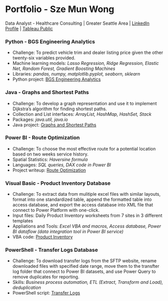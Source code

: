 # Portfolio - Sze Mun Wong
Data Analyst - Healthcare Consulting | Greater Seattle Area | [LinkedIn Profile](https://www.linkedin.com/in/sze-mun-wong) | [Tableau Public](https://public.tableau.com/app/profile/sze.mun.wong)
  
### Python - BGS Engineering Analytics
- Challenge: To predict vehicle trim and dealer listing price given the other twenty-six variables provided.
- Machine learning models: *Lasso Regression, Ridge Regression, Elastic Net, Random Forest, Gradient Boosting Machines*
- Libraries: *pandas, numpy, matplotlib.pyplot, seaborn, sklearn*
- Python project: [BGS Engineering Analytics](https://github.com/cmunwong/BGS-Engineering-Analytics)

### Java - Graphs and Shortest Paths
- Challenge: To develop a graph representation and use it to implement Dijkstra’s algorithm for finding shortest paths.
- Collection and List interfaces: *ArrayList, HashMap, HashSet, Stack*
- Packages: *java.util, java.io*
- Java project: [Graphs and Shortest Paths](https://github.com/cmunwong/Graphs-and-Shortest-Paths)
  
### Power BI - Route Optimization
- Challenge: To choose the most effective route for a potential location based on two weeks service history. 
- Spatial Statistics: *Haversine formula*
- Languages: *SQL queries, DAX code in Power BI*
- Project writeup: [Route Optimization](https://github.com/cmunwong/projects/blob/main/route_optimization_project.pdf)

### Visual Basic - Product Inventory Database
- Challenge: To extract data from mulitiple excel files with similar layouts, format into one standardized table, append the formatted table into access database, and export the access database into XML file that connect to Power Platform with one-click.
- Input files: Daily Product Inventory worksheets from 7 sites in 3 different templates
- Appliations and Tools: *Excel VBA and macros, Access database, Power BI dataflow (data integration tool in Power BI service)*
- VBA code: [Product Inventory](https://github.com/cmunwong/projects/blob/main/product_inventory_vba)

### PowerShell - Transfer Logs Database
- Challenge: To download transfer logs from the SFTP website, rename downloaded files with specified date range, move them to the transfter log folder that connect to Power BI datasets, and use Power Query to remove duplicates for reporting.
- Skills: *Business process automation, ETL (Extract, Transform and Load), deduplication*
- PowerShell script: [Transfer Logs](https://github.com/cmunwong/projects)
